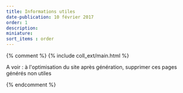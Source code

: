 ```yaml
---
title: Informations utiles
date-publication: 10 février 2017
order: 1
description:
miniature:
sort_items : order
---
```


{% comment %}
{% include coll_ext/main.html %}

A voir : à l'optimisation du site après génération, supprimer ces pages générés non utiles

{% endcomment %}
